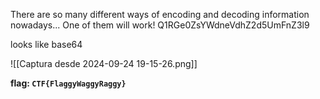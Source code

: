 There are so many different ways of encoding and decoding information nowadays... One of them will work! Q1RGe0ZsYWdneVdhZ2d5UmFnZ3l9

looks like base64

![[Captura desde 2024-09-24 19-15-26.png]]

**flag: `CTF{FlaggyWaggyRaggy}`**